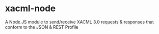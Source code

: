 # xacml-node
A Node.JS module to send/receive XACML 3.0 requests &amp; responses that conform to the JSON &amp; REST Profile
